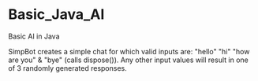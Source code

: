 # Basic_Java_AI
Basic AI in Java

SimpBot creates a simple chat for which valid inputs are:
"hello"
"hi"
"how are you"
& "bye" (calls dispose()).
Any other input values will result in one of 3 randomly generated responses.
